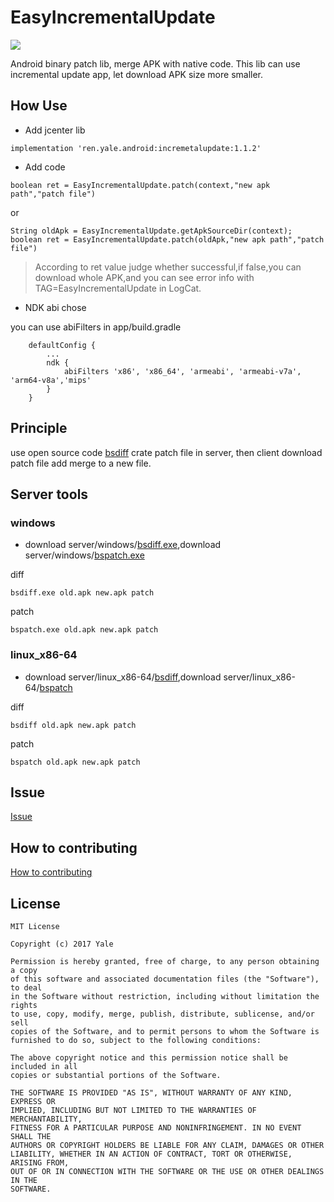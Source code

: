 # EasyIncrementalUpdate

[![](https://img.shields.io/badge/jcenter-1.1.2-519dd9.svg)](https://bintray.com/yale8848/maven/easyincremetalupdate)

Android binary patch lib, merge APK with native code. This lib can use incremental update app, let download APK size more smaller.

## How Use
- Add jcenter lib
```
implementation 'ren.yale.android:incremetalupdate:1.1.2'
```
- Add code

```
boolean ret = EasyIncrementalUpdate.patch(context,"new apk path","patch file")
```

or

```
String oldApk = EasyIncrementalUpdate.getApkSourceDir(context);
boolean ret = EasyIncrementalUpdate.patch(oldApk,"new apk path","patch file")
```

> According to ret value judge whether successful,if false,you can download whole APK,and you can see error info with TAG=EasyIncrementalUpdate in LogCat.

- NDK abi chose

you can use abiFilters in app/build.gradle

```
    defaultConfig {
        ...
        ndk {
            abiFilters 'x86', 'x86_64', 'armeabi', 'armeabi-v7a', 'arm64-v8a','mips'
        }
    }

```


## Principle

use open source code [bsdiff](http://www.daemonology.net/bsdiff/) crate patch file in server, then client download patch file add merge to a new file.


## Server tools

### windows
- download server/windows/[bsdiff.exe](server/windows/bsdiff.exe),download server/windows/[bspatch.exe](server/windows/bspatch.exe)

diff
```
bsdiff.exe old.apk new.apk patch
```
patch
```
bspatch.exe old.apk new.apk patch
```

### linux_x86-64
- download server/linux_x86-64/[bsdiff](server/linux_x86-64/bsdiff),download server/linux_x86-64/[bspatch](server/linux_x86-64/bspatch)

diff
```
bsdiff old.apk new.apk patch
```
patch
```
bspatch old.apk new.apk patch
```

## Issue

[Issue](https://github.com/yale8848/EasyIncrementalUpdate/issues)

## How to contributing

[How to contributing](CONTRIBUTING.md)

## License

```
MIT License

Copyright (c) 2017 Yale

Permission is hereby granted, free of charge, to any person obtaining a copy
of this software and associated documentation files (the "Software"), to deal
in the Software without restriction, including without limitation the rights
to use, copy, modify, merge, publish, distribute, sublicense, and/or sell
copies of the Software, and to permit persons to whom the Software is
furnished to do so, subject to the following conditions:

The above copyright notice and this permission notice shall be included in all
copies or substantial portions of the Software.

THE SOFTWARE IS PROVIDED "AS IS", WITHOUT WARRANTY OF ANY KIND, EXPRESS OR
IMPLIED, INCLUDING BUT NOT LIMITED TO THE WARRANTIES OF MERCHANTABILITY,
FITNESS FOR A PARTICULAR PURPOSE AND NONINFRINGEMENT. IN NO EVENT SHALL THE
AUTHORS OR COPYRIGHT HOLDERS BE LIABLE FOR ANY CLAIM, DAMAGES OR OTHER
LIABILITY, WHETHER IN AN ACTION OF CONTRACT, TORT OR OTHERWISE, ARISING FROM,
OUT OF OR IN CONNECTION WITH THE SOFTWARE OR THE USE OR OTHER DEALINGS IN THE
SOFTWARE.
```






